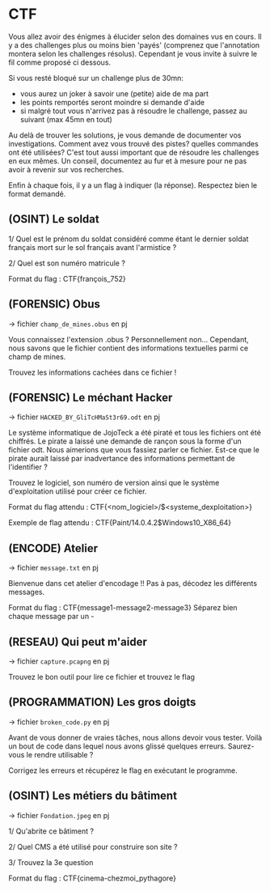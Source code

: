 # CTF

Vous allez avoir des énigmes à élucider selon des domaines vus en cours. Il y a des challenges plus ou moins bien 'payés' (comprenez que l'annotation montera selon les challenges résolus). Cependant je vous invite à suivre le fil comme proposé ci dessous. 

Si vous resté bloqué sur un challenge plus de 30mn:

* vous aurez un joker à savoir une (petite) aide de ma part
* les points remportés seront moindre si demande d'aide
* si malgré tout vous n'arrivez pas à résoudre le challenge, passez au suivant (max 45mn en tout)

Au delà de trouver les solutions, je vous demande de documenter vos investigations. Comment avez vous trouvé des pistes? quelles commandes ont été utilisées? C'est tout aussi important que de résoudre les challenges en eux mêmes. Un conseil, documentez au fur et à mesure pour ne pas avoir à revenir sur vos recherches.

Enfin à chaque fois, il y a un flag à indiquer (la réponse). Respectez bien le format demandé.


## (OSINT) Le soldat

1/ Quel est le prénom du soldat considéré comme étant le dernier soldat français mort sur le sol français avant l'armistice ?

2/ Quel est son numéro matricule ?

Format du flag : CTF{françois_752}

## (FORENSIC) Obus

-> fichier `champ_de_mines.obus` en pj 

Vous connaissez l'extension .obus ? Personnellement non... Cependant, nous savons que le fichier contient des informations textuelles parmi ce champ de mines.

Trouvez les informations cachées dans ce fichier !

## (FORENSIC) Le méchant Hacker

-> fichier `HACKED_BY_GliTcHMaSt3r69.odt` en pj

Le système informatique de JojoTeck a été piraté et tous les fichiers ont été chiffrés. Le pirate a laissé une demande de rançon sous la forme d'un fichier odt. Nous aimerions que vous fassiez parler ce fichier. Est-ce que le pirate aurait laissé par inadvertance des informations permettant de l'identifier ?

Trouvez le logiciel, son numéro de version ainsi que le système d'exploitation utilisé pour créer ce fichier.

Format du flag attendu : CTF{<nom_logiciel>/$<systeme_dexploitation>}

Exemple de flag attendu : CTF{Paint/14.0.4.2$Windows10_X86_64}

## (ENCODE) Atelier

-> fichier `message.txt` en pj

Bienvenue dans cet atelier d'encodage !! Pas à pas, décodez les différents messages.

Format du flag : CTF{message1-message2-message3} Séparez bien chaque message par un -

## (RESEAU) Qui peut m'aider

-> fichier `capture.pcapng` en pj

Trouvez le bon outil pour lire ce fichier et trouvez le flag

## (PROGRAMMATION) Les gros doigts

-> fichier `broken_code.py` en pj

Avant de vous donner de vraies tâches, nous allons devoir vous tester. Voilà un bout de code dans lequel nous avons glissé quelques erreurs. Saurez-vous le rendre utilisable ?

Corrigez les erreurs et récupérez le flag en exécutant le programme.

## (OSINT) Les métiers du bâtiment

-> fichier `Fondation.jpeg` en pj

1/ Qu'abrite ce bâtiment ?

2/ Quel CMS a été utilisé pour construire son site ?

3/ Trouvez la 3e question

Format du flag : CTF{cinema-chezmoi_pythagore}
